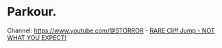 # Parkour.
Channel: https://www.youtube.com/@STORROR - [RARE Cliff Jump - NOT WHAT YOU EXPECT!](https://youtu.be/Oj1CRPgiVkQ)
